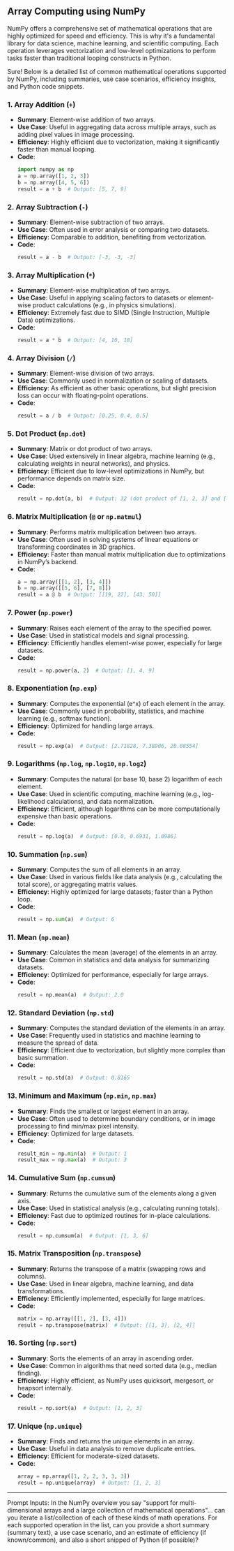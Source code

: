 
## Array Computing using NumPy

NumPy offers a comprehensive set of mathematical operations that are highly optimized for speed and efficiency. This is why it's a fundamental library for data science, machine learning, and scientific computing. Each operation leverages vectorization and low-level optimizations to perform tasks faster than traditional looping constructs in Python.

Sure! Below is a detailed list of common mathematical operations supported by NumPy, including summaries, use case scenarios, efficiency insights, and Python code snippets.

### 1. **Array Addition (`+`)**
   - **Summary**: Element-wise addition of two arrays.
   - **Use Case**: Useful in aggregating data across multiple arrays, such as adding pixel values in image processing.
   - **Efficiency**: Highly efficient due to vectorization, making it significantly faster than manual looping.
   - **Code**:
     ```python
     import numpy as np
     a = np.array([1, 2, 3])
     b = np.array([4, 5, 6])
     result = a + b  # Output: [5, 7, 9]
     ```

### 2. **Array Subtraction (`-`)**
   - **Summary**: Element-wise subtraction of two arrays.
   - **Use Case**: Often used in error analysis or comparing two datasets.
   - **Efficiency**: Comparable to addition, benefiting from vectorization.
   - **Code**:
     ```python
     result = a - b  # Output: [-3, -3, -3]
     ```

### 3. **Array Multiplication (`*`)**
   - **Summary**: Element-wise multiplication of two arrays.
   - **Use Case**: Useful in applying scaling factors to datasets or element-wise product calculations (e.g., in physics simulations).
   - **Efficiency**: Extremely fast due to SIMD (Single Instruction, Multiple Data) optimizations.
   - **Code**:
     ```python
     result = a * b  # Output: [4, 10, 18]
     ```

### 4. **Array Division (`/`)**
   - **Summary**: Element-wise division of two arrays.
   - **Use Case**: Commonly used in normalization or scaling of datasets.
   - **Efficiency**: As efficient as other basic operations, but slight precision loss can occur with floating-point operations.
   - **Code**:
     ```python
     result = a / b  # Output: [0.25, 0.4, 0.5]
     ```

### 5. **Dot Product (`np.dot`)**
   - **Summary**: Matrix or dot product of two arrays.
   - **Use Case**: Used extensively in linear algebra, machine learning (e.g., calculating weights in neural networks), and physics.
   - **Efficiency**: Efficient due to low-level optimizations in NumPy, but performance depends on matrix size.
   - **Code**:
     ```python
     result = np.dot(a, b)  # Output: 32 (dot product of [1, 2, 3] and [4, 5, 6])
     ```

### 6. **Matrix Multiplication (`@` or `np.matmul`)**
   - **Summary**: Performs matrix multiplication between two arrays.
   - **Use Case**: Often used in solving systems of linear equations or transforming coordinates in 3D graphics.
   - **Efficiency**: Faster than manual matrix multiplication due to optimizations in NumPy’s backend.
   - **Code**:
     ```python
     a = np.array([[1, 2], [3, 4]])
     b = np.array([[5, 6], [7, 8]])
     result = a @ b  # Output: [[19, 22], [43, 50]]
     ```

### 7. **Power (`np.power`)**
   - **Summary**: Raises each element of the array to the specified power.
   - **Use Case**: Used in statistical models and signal processing.
   - **Efficiency**: Efficiently handles element-wise power, especially for large datasets.
   - **Code**:
     ```python
     result = np.power(a, 2)  # Output: [1, 4, 9]
     ```

### 8. **Exponentiation (`np.exp`)**
   - **Summary**: Computes the exponential (e^x) of each element in the array.
   - **Use Case**: Commonly used in probability, statistics, and machine learning (e.g., softmax function).
   - **Efficiency**: Optimized for handling large arrays.
   - **Code**:
     ```python
     result = np.exp(a)  # Output: [2.71828, 7.38906, 20.08554]
     ```

### 9. **Logarithms (`np.log`, `np.log10`, `np.log2`)**
   - **Summary**: Computes the natural (or base 10, base 2) logarithm of each element.
   - **Use Case**: Used in scientific computing, machine learning (e.g., log-likelihood calculations), and data normalization.
   - **Efficiency**: Efficient, although logarithms can be more computationally expensive than basic operations.
   - **Code**:
     ```python
     result = np.log(a)  # Output: [0.0, 0.6931, 1.0986]
     ```

### 10. **Summation (`np.sum`)**
   - **Summary**: Computes the sum of all elements in an array.
   - **Use Case**: Used in various fields like data analysis (e.g., calculating the total score), or aggregating matrix values.
   - **Efficiency**: Highly optimized for large datasets; faster than a Python loop.
   - **Code**:
     ```python
     result = np.sum(a)  # Output: 6
     ```

### 11. **Mean (`np.mean`)**
   - **Summary**: Calculates the mean (average) of the elements in an array.
   - **Use Case**: Common in statistics and data analysis for summarizing datasets.
   - **Efficiency**: Optimized for performance, especially for large arrays.
   - **Code**:
     ```python
     result = np.mean(a)  # Output: 2.0
     ```

### 12. **Standard Deviation (`np.std`)**
   - **Summary**: Computes the standard deviation of the elements in an array.
   - **Use Case**: Frequently used in statistics and machine learning to measure the spread of data.
   - **Efficiency**: Efficient due to vectorization, but slightly more complex than basic summation.
   - **Code**:
     ```python
     result = np.std(a)  # Output: 0.8165
     ```

### 13. **Minimum and Maximum (`np.min`, `np.max`)**
   - **Summary**: Finds the smallest or largest element in an array.
   - **Use Case**: Often used to determine boundary conditions, or in image processing to find min/max pixel intensity.
   - **Efficiency**: Optimized for large datasets.
   - **Code**:
     ```python
     result_min = np.min(a)  # Output: 1
     result_max = np.max(a)  # Output: 3
     ```

### 14. **Cumulative Sum (`np.cumsum`)**
   - **Summary**: Returns the cumulative sum of the elements along a given axis.
   - **Use Case**: Used in statistical analysis (e.g., calculating running totals).
   - **Efficiency**: Fast due to optimized routines for in-place calculations.
   - **Code**:
     ```python
     result = np.cumsum(a)  # Output: [1, 3, 6]
     ```

### 15. **Matrix Transposition (`np.transpose`)**
   - **Summary**: Returns the transpose of a matrix (swapping rows and columns).
   - **Use Case**: Used in linear algebra, machine learning, and data transformations.
   - **Efficiency**: Efficiently implemented, especially for large matrices.
   - **Code**:
     ```python
     matrix = np.array([[1, 2], [3, 4]])
     result = np.transpose(matrix)  # Output: [[1, 3], [2, 4]]
     ```

### 16. **Sorting (`np.sort`)**
   - **Summary**: Sorts the elements of an array in ascending order.
   - **Use Case**: Common in algorithms that need sorted data (e.g., median finding).
   - **Efficiency**: Highly efficient, as NumPy uses quicksort, mergesort, or heapsort internally.
   - **Code**:
     ```python
     result = np.sort(a)  # Output: [1, 2, 3]
     ```

### 17. **Unique (`np.unique`)**
   - **Summary**: Finds and returns the unique elements in an array.
   - **Use Case**: Useful in data analysis to remove duplicate entries.
   - **Efficiency**: Efficient for moderate-sized datasets.
   - **Code**:
     ```python
     array = np.array([1, 2, 2, 3, 3, 3])
     result = np.unique(array)  # Output: [1, 2, 3]
     ```

---

Prompt Inputs:
In the NumPy overview you say "support for multi-dimensional arrays and a large collection of mathematical operations"... can you iterate a list/collection of each of these kinds of math operations. For each supported operation in the list, can you provide a short summary (summary text), a use case scenario, and an estimate of efficiency (if known/common), and also a short snipped of Python (if possible)? 

